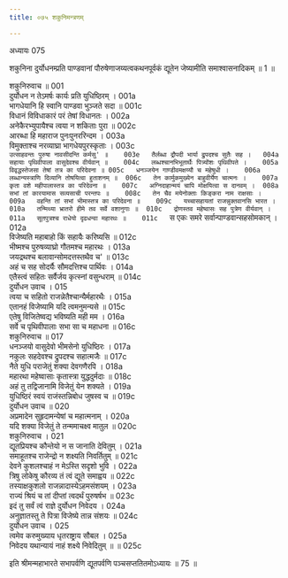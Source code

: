 ```yaml
---
title: ०७५ शकुनिमन्त्रणम्

---
```

अध्यायः 075

शकुनिना दुर्योधनम्प्रति पाण्डवानां पौरुषेणाजय्यत्वकथनपूर्वकं द्यूतेन जेष्यामीति समाश्वासनादिकम् ॥ 1 ॥

शकुनिरुवाच ॥	001  
दुर्योधन न तेऽमर्षः कार्यः प्रति युधिष्ठिरम् ।	001a  
भागधेयानि हि स्वानि पाण्डवा भुञ्जते सदा ॥	001c  
विधानं विविधाकारं परं तेषां विधानतः ।	002a  
अनेकैरभ्युपायैश्च त्वया न शकिताः पुरा ॥	002c  
आरब्धा हि महाराज पुनःपुनररिन्दम ।	003a  
विमुक्ताश्च नरव्याघ्रा भागधेयपुरस्कृताः ।	003c  
`उत्साहवन्तः पुरुषा नावसीदन्ति कर्मसु' ॥	003e  
तैर्लब्धा द्रौपदी भार्या द्रुपदश्च सुतैः सह ।	004a  
सहायाः पृथिवीपाला वासुदेवश्च वीर्यवान् ॥	004c  
लब्धश्चानभिभूतार्थैः पित्र्योंशः पृथिवीपते ।	005a  
विवृद्धस्तेजसा तेषां तत्र का परिदेवना ॥	005c  
धनञ्जयेन गाण्डीवमक्षय्यौ च महेषुधी ।	006a  
लब्धान्यस्त्राणि दिव्यानि तोषयित्वा हुताशनम् ॥	006c  
तेन कार्मुकमुख्येन बाहुवीर्येण चात्मनः ।	007a  
कृता वशे महीपालास्तत्र का परिदेवना ॥	007c  
अग्निदाहान्मयं चापि मोक्षयित्वा स दानवम् ।	008a  
सभां तां कारयामास सव्यसाची परन्तपः ॥	008c  
तेन चैव मयेनोक्ताः किङ्करा नाम राक्षसाः ।	009a  
वहन्ति तां सभां भीमास्तत्र का परिदेवना ॥	009c  
यच्चासहायतां राजन्नुक्तवानसि भारत ।	010a  
तन्मिथ्या भ्रातरो हीमे तव सर्वे वशानुगाः ॥	010c  
द्रोणस्तव महेष्वासः सह पुत्रेण वीर्यवान् ।	011a  
सूतपुत्रश्च राधेयो दृढधन्वा महारथः ॥	011c  
`स एकः समरे सर्वान्पाण्डवान्सहसोमकान् ।	012a  
विजेष्यति महाबाहो किं सहायैः करिष्यसि ॥	012c  
भीष्मश्च पुरुषव्याघ्रो गौतमश्च महारथः ।	013a  
जयद्रथश्च बलावान्सोमदत्तस्तथैव च' ॥	013c  
अहं च सह सोदर्यैः सौमदत्तिश्च पार्थिवः ।	014a  
एतैस्त्वं सहितः सर्वैर्जय कृत्स्नां वसुन्धराम् ॥	014c  
दुर्योधन उवाच ।	015  
त्वया च सहितो राजन्नेतैश्चान्यैर्महारथैः ।	015a  
एतानहं विजेष्यामि यदि त्वमनुमन्यसे ॥	015c  
एतेषु विजितेष्वद्य भविष्यति मही मम ।	016a  
सर्वे च पृथिवीपालाः सभा सा च महाधना ॥	016c  
शकुनिरुवाच ॥	017  
धनञ्जयो वासुदेवो भीमसेनो युधिष्ठिरः ।	017a  
नकुलः सहदेवश्च द्रुपदश्च सहात्मजैः ॥	017c  
नैते युधि पराजेतुं शक्या देवगणैरपि ।	018a  
महारथा महेष्वासाः कृतास्त्रा युद्धदुर्मदाः ॥	018c  
अहं तु तद्विजानामि विजेतुं येन शक्यते ।	019a  
युधिष्ठिरं स्वयं राजंस्तन्निबोध जुषस्व च ॥	019c  
दुर्योधन उवाच ॥	020  
अप्रमादेन सुहृदामन्येषां च महात्मनाम् ।	020a  
यदि शक्या विजेतुं ते तन्ममाचक्ष्व मातुल ॥	020c  
शकुनिरुवाच ।	021  
द्यूतप्रियश्च कौन्तेयो न स जानाति देवितुम् ।	021a  
समाहूतश्च राजेन्द्रो न शक्ष्यति निवर्तितुम् ॥	021c  
देवने कुशलश्चाहं न मेऽस्ति सदृशो भुवि ।	022a  
त्रिषु लोकेषु कौरव्य तं त्वं द्यूते समाह्वय ॥	022c  
तस्याक्षकुशलो राजन्नादास्येऽहमसंशयम् ।	023a  
राज्यं श्रियं च तां दीप्तां त्वदर्थं पुरुषर्षभ ॥	023c  
इदं तु सर्वं त्वं राज्ञे दुर्योधन निवेदय ।	024a  
अनुज्ञातस्तु ते पित्रा विजेष्ये तान्न संशयः ॥	024c  
दुर्योधन उवाच ।	025  
त्वमेव करुमुख्याय धृतराष्ट्राय सौबल ।	025a  
निवेदय यथान्यायं नाहं शक्ष्ये निवेदितुम् ॥ ॥	025c  

इति श्रीमन्महाभारते सभापर्वणि द्यूतपर्वणि पञ्चसप्ततितमोऽध्यायः ॥ 75 ॥